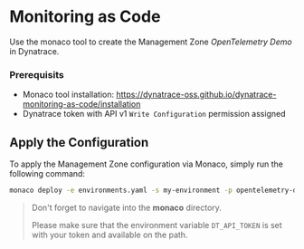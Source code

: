 # Monitoring as Code

Use the monaco tool to create the Management Zone _OpenTelemetry Demo_ in Dynatrace.

### Prerequisits

- Monaco tool installation: https://dynatrace-oss.github.io/dynatrace-monitoring-as-code/installation
- Dynatrace token with API v1 `Write Configuration` permission assigned

## Apply the Configuration

To apply the Management Zone configuration via Monaco, simply run the following command:

```bash
monaco deploy -e environments.yaml -s my-environment -p opentelemetry-demo
```

> Don't forget to navigate into the **monaco** directory.
>
> Please make sure that the environment variable `DT_API_TOKEN` is set with your token and available on the path.
